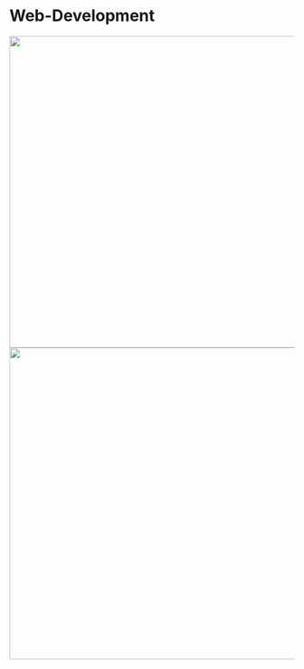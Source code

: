 # Web-Development
<div id="header" align="center">
   <img src="https://media.giphy.com/media/55986701/257161827-07366791-eea2-4a6a-a219-85630d012917.png" width="550"/><br>
   <img src="https://media.giphy.com/media/55986701/257162795-de56c431-6c48-41fb-b0bb-109bbd800e33.png" width="550"/><br>
</div>


